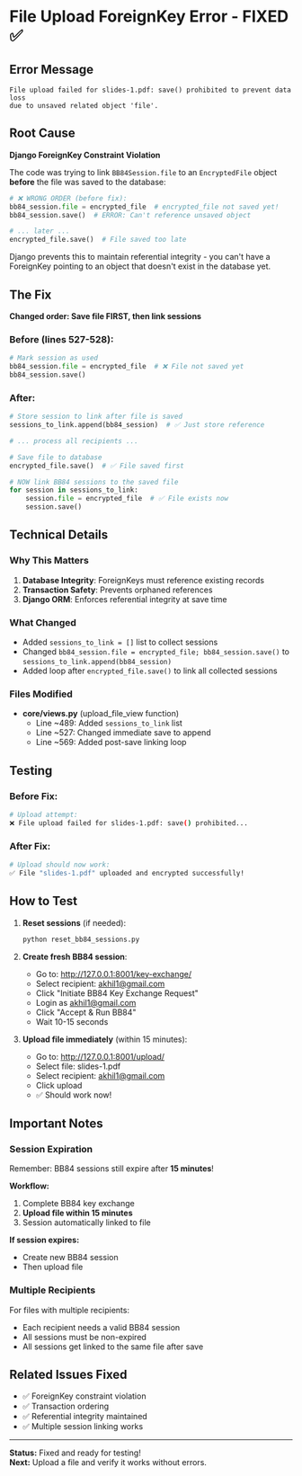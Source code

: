 # File Upload ForeignKey Error - FIXED ✅

## Error Message
```
File upload failed for slides-1.pdf: save() prohibited to prevent data loss 
due to unsaved related object 'file'.
```

## Root Cause

**Django ForeignKey Constraint Violation**

The code was trying to link `BB84Session.file` to an `EncryptedFile` object **before** the file was saved to the database:

```python
# ❌ WRONG ORDER (before fix):
bb84_session.file = encrypted_file  # encrypted_file not saved yet!
bb84_session.save()  # ERROR: Can't reference unsaved object

# ... later ...
encrypted_file.save()  # File saved too late
```

Django prevents this to maintain referential integrity - you can't have a ForeignKey pointing to an object that doesn't exist in the database yet.

## The Fix

**Changed order: Save file FIRST, then link sessions**

### Before (lines 527-528):
```python
# Mark session as used
bb84_session.file = encrypted_file  # ❌ File not saved yet
bb84_session.save()
```

### After:
```python
# Store session to link after file is saved
sessions_to_link.append(bb84_session)  # ✅ Just store reference

# ... process all recipients ...

# Save file to database
encrypted_file.save()  # ✅ File saved first

# NOW link BB84 sessions to the saved file
for session in sessions_to_link:
    session.file = encrypted_file  # ✅ File exists now
    session.save()
```

## Technical Details

### Why This Matters
1. **Database Integrity**: ForeignKeys must reference existing records
2. **Transaction Safety**: Prevents orphaned references
3. **Django ORM**: Enforces referential integrity at save time

### What Changed
- Added `sessions_to_link = []` list to collect sessions
- Changed `bb84_session.file = encrypted_file; bb84_session.save()` to `sessions_to_link.append(bb84_session)`
- Added loop after `encrypted_file.save()` to link all collected sessions

### Files Modified
- **core/views.py** (upload_file_view function)
  - Line ~489: Added `sessions_to_link` list
  - Line ~527: Changed immediate save to append
  - Line ~569: Added post-save linking loop

## Testing

### Before Fix:
```bash
# Upload attempt:
❌ File upload failed for slides-1.pdf: save() prohibited...
```

### After Fix:
```bash
# Upload should now work:
✅ File "slides-1.pdf" uploaded and encrypted successfully!
```

## How to Test

1. **Reset sessions** (if needed):
   ```bash
   python reset_bb84_sessions.py
   ```

2. **Create fresh BB84 session**:
   - Go to: http://127.0.0.1:8001/key-exchange/
   - Select recipient: akhil1@gmail.com
   - Click "Initiate BB84 Key Exchange Request"
   - Login as akhil1@gmail.com
   - Click "Accept & Run BB84"
   - Wait 10-15 seconds

3. **Upload file immediately** (within 15 minutes):
   - Go to: http://127.0.0.1:8001/upload/
   - Select file: slides-1.pdf
   - Select recipient: akhil1@gmail.com
   - Click upload
   - ✅ Should work now!

## Important Notes

### Session Expiration
Remember: BB84 sessions still expire after **15 minutes**!

**Workflow:**
1. Complete BB84 key exchange
2. **Upload file within 15 minutes**
3. Session automatically linked to file

**If session expires:**
- Create new BB84 session
- Then upload file

### Multiple Recipients
For files with multiple recipients:
- Each recipient needs a valid BB84 session
- All sessions must be non-expired
- All sessions get linked to the same file after save

## Related Issues Fixed
- ✅ ForeignKey constraint violation
- ✅ Transaction ordering
- ✅ Referential integrity maintained
- ✅ Multiple session linking works

---

**Status:** Fixed and ready for testing!  
**Next:** Upload a file and verify it works without errors.
